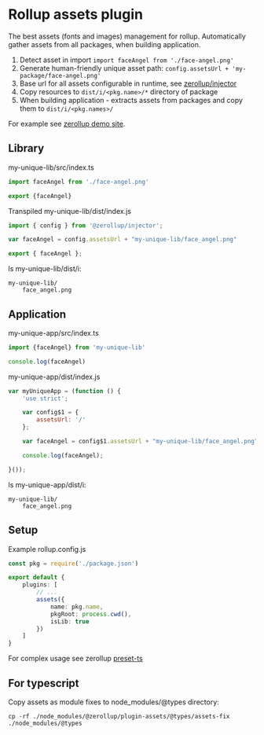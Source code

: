 # Rollup assets plugin

The best assets (fonts and images) management for rollup. Automatically gather assets from all packages, when building application.

1. Detect asset in import ``` import faceAngel from './face-angel.png' ```
2. Generate human-friendly unique asset path: ``` config.assetsUrl + 'my-package/face-angel.png' ```
3. Base url for all assets configurable in runtime, see [zerollup/injector](../injector)
4. Copy resources to ``` dist/i/<pkg.name>/* ``` directory of package
5. When building application - extracts assets from packages and copy them to ``` dist/i/<pkg.names>/ ```

For example see [zerollup demo site](https://github.com/zerkalica/zerollup-demo/tree/master/packages/site1).

## Library

my-unique-lib/src/index.ts

```ts
import faceAngel from './face-angel.png'

export {faceAngel}
```

Transpiled my-unique-lib/dist/index.js

```js
import { config } from '@zerollup/injector';

var faceAngel = config.assetsUrl + "my-unique-lib/face_angel.png"

export { faceAngel };
```

ls my-unique-lib/dist/i:

```
my-unique-lib/
    face_angel.png
```

## Application

my-unique-app/src/index.ts

```ts
import {faceAngel} from 'my-unique-lib'

console.log(faceAngel)
```

my-unique-app/dist/index.js
```js
var myUniqueApp = (function () {
    'use strict';

    var config$1 = {
        assetsUrl: '/'
    };

    var faceAngel = config$1.assetsUrl + "my-unique-lib/face_angel.png";

    console.log(faceAngel);

}());
```

ls my-unique-app/dist/i:

```
my-unique-lib/
    face_angel.png
```

## Setup

Example rollup.config.js

```ts
const pkg = require('./package.json')

export default {
    plugins: [
        // ...
        assets({
            name: pkg.name,
            pkgRoot: process.cwd(),
            isLib: true
        })
    ]
}
```

For complex usage see zerollup [preset-ts](../preset-ts)

## For typescript

Copy assets as module fixes to node_modules/@types directory:

``` cp -rf ./node_modules/@zerollup/plugin-assets/@types/assets-fix ./node_modules/@types ```

